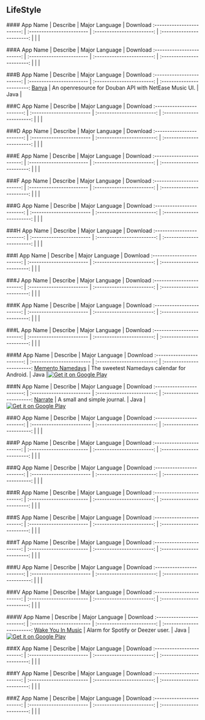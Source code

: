 ## LifeStyle  
###\# 
App Name                   | Describe                  | Major Language             | Download 
:------------------------: | :------------------------ | :------------------------: | :------------------------: 
| | | 

###A
App Name                   | Describe                  | Major Language             | Download 
:------------------------: | :------------------------ | :------------------------: | :------------------------: 
| | | 

###B
App Name                   | Describe                  | Major Language             | Download 
:------------------------: | :------------------------ | :------------------------: | :------------------------: 
[Banya](https://github.com/forezp/banya) | An openresource  for Douban API with NetEase Music UI. | Java |

###C
App Name                   | Describe                  | Major Language             | Download 
:------------------------: | :------------------------ | :------------------------: | :------------------------: 
| | | 

###D
App Name                   | Describe                  | Major Language             | Download 
:------------------------: | :------------------------ | :------------------------: | :------------------------: 
| | | 

###E
App Name                   | Describe                  | Major Language             | Download 
:------------------------: | :------------------------ | :------------------------: | :------------------------: 
 | | | 

###F
App Name                   | Describe                  | Major Language             | Download 
:------------------------: | :------------------------ | :------------------------: | :------------------------: 
| | | 

###G
App Name                   | Describe                  | Major Language             | Download 
:------------------------: | :------------------------ | :------------------------: | :------------------------: 
| | | 

###H
App Name                   | Describe                  | Major Language             | Download 
:------------------------: | :------------------------ | :------------------------: | :------------------------: 
| | | 

###I
App Name                   | Describe                  | Major Language             | Download 
:------------------------: | :------------------------ | :------------------------: | :------------------------: 
| | | 

###J
App Name                   | Describe                  | Major Language             | Download 
:------------------------: | :------------------------ | :------------------------: | :------------------------: 
| | | 

###K
App Name                   | Describe                  | Major Language             | Download 
:------------------------: | :------------------------ | :------------------------: | :------------------------: 
| | | 

###L
App Name                   | Describe                  | Major Language             | Download 
:------------------------: | :------------------------ | :------------------------: | :------------------------: 
| | | 

###M
App Name                   | Describe                  | Major Language             | Download 
:------------------------: | :------------------------ | :------------------------: | :------------------------: 
[Memento Namedays](https://github.com/alexstyl/Memento-Namedays) | The sweetest Namedays calendar for Android. | Java |[![Get it on Google Play](http://developer.android.com/images/brand/en_app_rgb_wo_60.png)](https://play.google.com/store/apps/details?id=com.alexstyl.specialdates) 

###N
App Name                   | Describe                  | Major Language             | Download 
:------------------------: | :------------------------ | :------------------------: | :------------------------: 
[Narrate](https://github.com/timothymiko/narrate-android) | A small and simple journal. | Java |[![Get it on Google Play](http://i.imgur.com/7sq06lr.png)](https://play.google.com/store/apps/details?id=com.datonicgroup.narrate.app) 

###O
App Name                   | Describe                  | Major Language             | Download 
:------------------------: | :------------------------ | :------------------------: | :------------------------: 
| | |  

###P
App Name                   | Describe                  | Major Language             | Download 
:------------------------: | :------------------------ | :------------------------: | :------------------------: 
| | | 

###Q
App Name                   | Describe                  | Major Language             | Download 
:------------------------: | :------------------------ | :------------------------: | :------------------------: 
| | | 

###R
App Name                   | Describe                  | Major Language             | Download 
:------------------------: | :------------------------ | :------------------------: | :------------------------: 
| | | 

###S
App Name                   | Describe                  | Major Language             | Download 
:------------------------: | :------------------------ | :------------------------: | :------------------------: 
| | | 

###T
App Name                   | Describe                  | Major Language             | Download 
:------------------------: | :------------------------ | :------------------------: | :------------------------: 
| | | 

###U
App Name                   | Describe                  | Major Language             | Download 
:------------------------: | :------------------------ | :------------------------: | :------------------------: 
| | | 

###V
App Name                   | Describe                  | Major Language             | Download 
:------------------------: | :------------------------ | :------------------------: | :------------------------: 
| | | 
 
###W
App Name                   | Describe                  | Major Language             | Download 
:------------------------: | :------------------------ | :------------------------: | :------------------------: 
[Wake You In Music](https://github.com/CedrickFlocon/wakeyouinmusic) | Alarm for Spotify or Deezer user. | Java |[![Get it on Google Play](http://developer.android.com/images/brand/en_app_rgb_wo_60.png)](https://play.google.com/store/apps/details?id=org.neige.wakeyouinmusic.android)

###X
App Name                   | Describe                  | Major Language             | Download 
:------------------------: | :------------------------ | :------------------------: | :------------------------: 
| | | 

###Y
App Name                   | Describe                  | Major Language             | Download 
:------------------------: | :------------------------ | :------------------------: | :------------------------: 
| | | 

###Z
App Name                   | Describe                  | Major Language             | Download 
:------------------------: | :------------------------ | :------------------------: | :------------------------: 
| | | 
 
